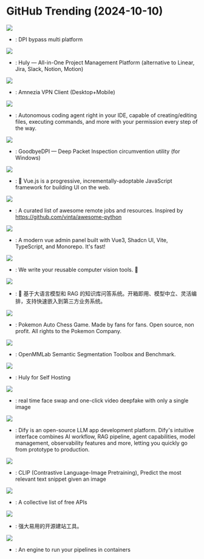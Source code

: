 # GitHub Trending (2024-10-10)

![](https://img.shields.io/badge/C-New%20227-green?style=flat-square&logo=appveyor)
- [](https://github.comundefined): DPI bypass multi platform

![](https://img.shields.io/badge/TypeScript-New%20550-green?style=flat-square&logo=appveyor)
- [](https://github.comundefined): Huly — All-in-One Project Management Platform (alternative to Linear, Jira, Slack, Notion, Motion)

![](https://img.shields.io/badge/C%2B%2B-New%2098-green?style=flat-square&logo=appveyor)
- [](https://github.comundefined): Amnezia VPN Client (Desktop+Mobile)

![](https://img.shields.io/badge/TypeScript-New%20221-green?style=flat-square&logo=appveyor)
- [](https://github.comundefined): Autonomous coding agent right in your IDE, capable of creating/editing files, executing commands, and more with your permission every step of the way.

![](https://img.shields.io/badge/C-New%20238-green?style=flat-square&logo=appveyor)
- [](https://github.comundefined): GoodbyeDPI — Deep Packet Inspection circumvention utility (for Windows)

![](https://img.shields.io/badge/TypeScript-New%2027-green?style=flat-square&logo=appveyor)
- [](https://github.comundefined): 🖖 Vue.js is a progressive, incrementally-adoptable JavaScript framework for building UI on the web.

![](https://img.shields.io/badge/none-New%20491-green?style=flat-square&logo=appveyor)
- [](https://github.comundefined): A curated list of awesome remote jobs and resources. Inspired by https://github.com/vinta/awesome-python

![](https://img.shields.io/badge/Vue-New%20105-green?style=flat-square&logo=appveyor)
- [](https://github.comundefined): A modern vue admin panel built with Vue3, Shadcn UI, Vite, TypeScript, and Monorepo. It's fast!

![](https://img.shields.io/badge/Python-New%20170-green?style=flat-square&logo=appveyor)
- [](https://github.comundefined): We write your reusable computer vision tools. 💜

![](https://img.shields.io/badge/Python-New%2022-green?style=flat-square&logo=appveyor)
- [](https://github.comundefined): 🚀 基于大语言模型和 RAG 的知识库问答系统。开箱即用、模型中立、灵活编排，支持快速嵌入到第三方业务系统。

![](https://img.shields.io/badge/TypeScript-New%20106-green?style=flat-square&logo=appveyor)
- [](https://github.comundefined): Pokemon Auto Chess Game. Made by fans for fans. Open source, non profit. All rights to the Pokemon Company.

![](https://img.shields.io/badge/Python-New%2022-green?style=flat-square&logo=appveyor)
- [](https://github.comundefined): OpenMMLab Semantic Segmentation Toolbox and Benchmark.

![](https://img.shields.io/badge/Shell-New%2061-green?style=flat-square&logo=appveyor)
- [](https://github.comundefined): Huly for Self Hosting

![](https://img.shields.io/badge/Python-New%20121-green?style=flat-square&logo=appveyor)
- [](https://github.comundefined): real time face swap and one-click video deepfake with only a single image

![](https://img.shields.io/badge/TypeScript-New%20135-green?style=flat-square&logo=appveyor)
- [](https://github.comundefined): Dify is an open-source LLM app development platform. Dify's intuitive interface combines AI workflow, RAG pipeline, agent capabilities, model management, observability features and more, letting you quickly go from prototype to production.

![](https://img.shields.io/badge/Jupyter%20Notebook-New%2020-green?style=flat-square&logo=appveyor)
- [](https://github.comundefined): CLIP (Contrastive Language-Image Pretraining), Predict the most relevant text snippet given an image

![](https://img.shields.io/badge/Python-New%20136-green?style=flat-square&logo=appveyor)
- [](https://github.comundefined): A collective list of free APIs

![](https://img.shields.io/badge/Java-New%2057-green?style=flat-square&logo=appveyor)
- [](https://github.comundefined): 强大易用的开源建站工具。

![](https://img.shields.io/badge/Go-New%209-green?style=flat-square&logo=appveyor)
- [](https://github.comundefined): An engine to run your pipelines in containers

